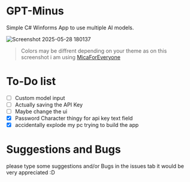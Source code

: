 # GPT-Minus
Simple C# Winforms App to use multiple AI models.

![Screenshot 2025-05-28 180137](https://github.com/user-attachments/assets/1a4a3072-f388-43b7-9256-c16f522b3755)
> Colors may be diffrent depending on your theme as on this screenshot i am using [MicaForEveryone](https://github.com/MicaForEveryone/MicaForEveryone)

# To-Do list
- [ ] Custom model input
- [ ] Actually saving the API Key
- [ ] Maybe change the ui
- [X] Password Character thingy for api key text field
- [X] accidentally explode my pc trying to build the app

# Suggestions and Bugs
please type some suggestions and/or Bugs in the issues tab it would be very appreciated :D
